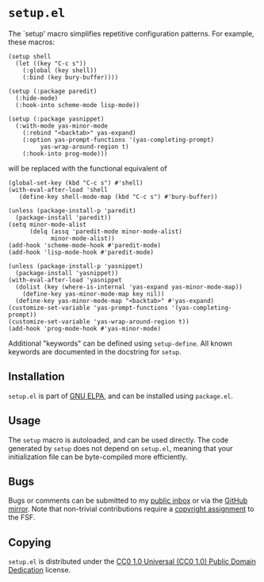 `setup.el`
==========

The `setup' macro simplifies repetitive configuration patterns.  For
example, these macros:

~~~elisp
(setup shell
  (let ((key "C-c s"))
    (:global (key shell))
    (:bind (key bury-buffer))))

(setup (:package paredit)
  (:hide-mode)
  (:hook-into scheme-mode lisp-mode))

(setup (:package yasnippet)
  (:with-mode yas-minor-mode
    (:rebind "<backtab>" yas-expand)
    (:option yas-prompt-functions '(yas-completing-prompt)
	     yas-wrap-around-region t)
    (:hook-into prog-mode)))
~~~

will be replaced with the functional equivalent of

~~~elisp
(global-set-key (kbd "C-c s") #'shell)
(with-eval-after-load 'shell
   (define-key shell-mode-map (kbd "C-c s") #'bury-buffer))

(unless (package-install-p 'paredit)
  (package-install 'paredit))
(setq minor-mode-alist
      (delq (assq 'paredit-mode minor-mode-alist)
            minor-mode-alist))
(add-hook 'scheme-mode-hook #'paredit-mode)
(add-hook 'lisp-mode-hook #'paredit-mode)

(unless (package-install-p 'yasnippet)
  (package-install 'yasnippet))
(with-eval-after-load 'yasnippet
  (dolist (key (where-is-internal 'yas-expand yas-minor-mode-map))
    (define-key yas-minor-mode-map key nil))
  (define-key yas-minor-mode-map "<backtab>" #'yas-expand)
(customize-set-variable 'yas-prompt-functions '(yas-completing-prompt))
(customize-set-variable 'yas-wrap-around-region t))
(add-hook 'prog-mode-hook #'yas-minor-mode)
~~~

Additional "keywords" can be defined using `setup-define`. All known
keywords are documented in the docstring for `setup`.

Installation
------------

`setup.el` is part of [GNU ELPA][elpa], and can be installed using
`package.el`.

Usage
-----

The `setup` macro is autoloaded, and can be used directly.  The code
generated by `setup` does not depend on `setup.el`, meaning that your
initialization file can be byte-compiled more efficiently.

Bugs
----

Bugs or comments can be submitted to my [public inbox][mail] or via
the [GitHub mirror][github].  Note that non-trivial contributions
require a [copyright assignment][ca] to the FSF.

Copying
-------

`setup.el` is distributed under the [CC0 1.0 Universal (CC0 1.0)
Public Domain Dedication][cc0] license. 

[elpa]: http://elpa.gnu.org/packages/setup.html
[mail]: https://lists.sr.ht/~zge/public-inbox
[github]: https://github.com/phikal/setup.el
[ca]: https://www.gnu.org/software/emacs/manual/html_node/emacs/Copyright-Assignment.html#Copyright-Assignment
[cc0]: https://creativecommons.org/publicdomain/zero/1.0/deed
